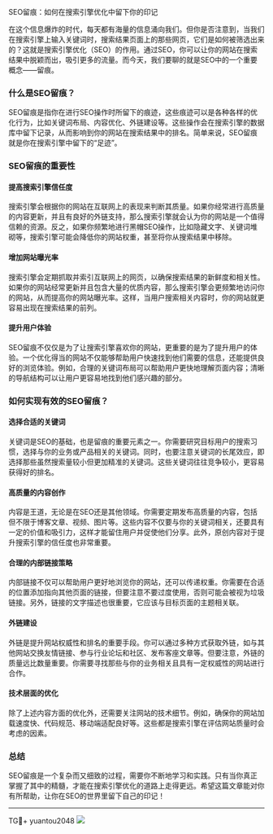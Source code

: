 SEO留痕：如何在搜索引擎优化中留下你的印记

在这个信息爆炸的时代，每天都有海量的信息涌向我们。但你是否注意到，当我们在搜索引擎上输入关键词时，搜索结果页面上的那些网页，它们是如何被筛选出来的？这就是搜索引擎优化（SEO）的作用。通过SEO，你可以让你的网站在搜索结果中脱颖而出，吸引更多的流量。而今天，我们要聊的就是SEO中的一个重要概念——留痕。

### 什么是SEO留痕？

SEO留痕是指你在进行SEO操作时所留下的痕迹，这些痕迹可以是各种各样的优化行为，比如关键词布局、内容优化、外链建设等。这些操作会在搜索引擎的数据库中留下记录，从而影响到你的网站在搜索结果中的排名。简单来说，SEO留痕就是你在搜索引擎中留下的“足迹”。

### SEO留痕的重要性

#### 提高搜索引擎信任度

搜索引擎会根据你的网站在互联网上的表现来判断其质量。如果你经常进行高质量的内容更新，并且有良好的外链支持，那么搜索引擎就会认为你的网站是一个值得信赖的资源。反之，如果你频繁地进行黑帽SEO操作，比如隐藏文字、关键词堆砌等，搜索引擎可能会降低你的网站权重，甚至将你从搜索结果中移除。

#### 增加网站曝光率

搜索引擎会定期抓取并索引互联网上的网页，以确保搜索结果的新鲜度和相关性。如果你的网站经常更新并且包含大量的优质内容，那么搜索引擎会更频繁地访问你的网站，从而提高你的网站曝光率。这样，当用户搜索相关内容时，你的网站就更容易出现在搜索结果的前列。

#### 提升用户体验

SEO留痕不仅仅是为了让搜索引擎喜欢你的网站，更重要的是为了提升用户的体验。一个优化得当的网站不仅能够帮助用户快速找到他们需要的信息，还能提供良好的浏览体验。例如，合理的关键词布局可以帮助用户更快地理解页面内容；清晰的导航结构可以让用户更容易地找到他们感兴趣的部分。

### 如何实现有效的SEO留痕？

#### 选择合适的关键词

关键词是SEO的基础，也是留痕的重要元素之一。你需要研究目标用户的搜索习惯，选择与你的业务或产品相关的关键词。同时，也要注意关键词的长尾效应，即选择那些虽然搜索量较小但更加精准的关键词。这些关键词往往竞争较小，更容易获得好的排名。

#### 高质量的内容创作

内容是王道，无论是在SEO还是其他领域。你需要定期发布高质量的内容，包括但不限于博客文章、视频、图片等。这些内容不仅要与你的关键词相关，还要具有一定的价值和吸引力，这样才能留住用户并促使他们分享。此外，原创内容对于提升搜索引擎的信任度也非常重要。

#### 合理的内部链接策略

内部链接不仅可以帮助用户更好地浏览你的网站，还可以传递权重。你需要在合适的位置添加指向其他页面的链接，但要注意不要过度使用，否则可能会被视为垃圾链接。另外，链接的文字描述也很重要，它应该与目标页面的主题相关联。

#### 外链建设

外链是提升网站权威性和排名的重要手段。你可以通过多种方式获取外链，如与其他网站交换友情链接、参与行业论坛和社区、发布客座文章等。但要注意，外链的质量远比数量重要。你需要寻找那些与你的业务相关且具有一定权威性的网站进行合作。

#### 技术层面的优化

除了上述内容方面的优化外，还需要关注网站的技术细节。例如，确保你的网站加载速度快、代码规范、移动端适配良好等。这些都是搜索引擎在评估网站质量时会考虑的因素。

### 总结

SEO留痕是一个复杂而又细致的过程，需要你不断地学习和实践。只有当你真正掌握了其中的精髓，才能在搜索引擎优化的道路上走得更远。希望这篇文章能对你有所帮助，让你在SEO的世界里留下自己的印记！

---

TG💪+ yuantou2048  ![](https://github.com/user-attachments/assets/42a5a4a5-fea9-4a1d-8aa0-73e57e430cca)